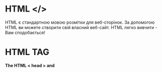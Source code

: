 # HTML </>
HTML є стандартною мовою розмітки для веб-сторінок.
За допомогою HTML ви можете створити свій власний веб-сайт.
HTML легко вивчити - Вам сподобається!<br />
# HTML TAG
**The HTML < head > and <title> elements**  <br />
The HTML <head> Element
The <head> element is a container for metadata (data about data) and is placed between the <html> tag and the <body> tag.
HTML metadata is data about the HTML document. Metadata is not displayed.
Metadata typically define the document title, character set, styles, scripts, and other meta information.
The HTML <title> Element
The <title> element defines the title of the document. The title must be text-only, and it is shown in the browser's title bar or in the page's tab.
The <title> element is required in HTML documents!
The content of a page title is very important for search engine optimization (SEO)! The page title is used by search engine algorithms to decide the order when listing pages in search results.
The <title> element:
defines a title in the browser toolbar
provides a title for the page when it is added to favorites
displays a title for the page in search engine-results
So, try to make the title as accurate and meaningful as possible!
A simple HTML document:

```javascript
Example
<!DOCTYPE html>
<html>
<head>
  <title>A Meaningful Page Title</title>
</head>
<body>

The content of the document......

</body>
</html>
```

**HTML Headings** <br />
HTML headings are defined with the < h1 > to < h6 > tags.< h1 > defines the most important heading. < h6 > defines the least important heading: 

```javascript
Example
<h1>This is heading 1</h1>
<h2>This is heading 2</h2>
<h3>This is heading 3</h3>
```
  
**HTML Paragraphs** <br />
HTML paragraphs are defined with the < p > tag:
```javascript
Example
<p>This is a paragraph.</p>
<p>This is another paragraph.</p>
```
**HTML Links** <br />
  HTML links are defined with the < a > tag:
```javascript
Example
<a href="https://www.w3schools.com">This is a link</a>
```
**HTML Images** <br />
HTML images are defined with the <img> tag.
The source file (src), alternative text (alt), width, and height are provided as attributes:

```javascript
Example
<img src="w3schools.jpg" alt="W3Schools.com" width="104" height="142">
```
**HTML Formatting Elements** <br />
Formatting elements were designed to display special types of text:
```javascript
<b> - Bold text
<strong> - Important text
<i> - Italic text
<em> - Emphasized text
<mark> - Marked text
<small> - Smaller text
<del> - Deleted text
<ins> - Inserted text
<sub> - Subscript text
<sup> - Superscript text
```
**Define an HTML Table** <br />
A table in HTML consists of table cells inside rows and columns.
```javascript
Example
A simple HTML table:
<table>
  <tr>
    <th>Company</th>
    <th>Contact</th>
    <th>Country</th>
  </tr>
  <tr>
    <td>Alfreds Futterkiste</td>
    <td>Maria Anders</td>
    <td>Germany</td>
  </tr>
  <tr>
    <td>Centro comercial Moctezuma</td>
    <td>Francisco Chang</td>
    <td>Mexico</td>
  </tr>
</table>
```
**Unordered HTML List** <br />
An unordered list starts with the < ul > tag. Each list item starts with the < li > tag.

The list items will be marked with bullets (small black circles) by default:
```javascript
Example
<ul>
  <li>Coffee</li>
  <li>Tea</li>
  <li>Milk</li
```
**The HTML < input > element** <br />
```javascript
An HTML form with three input fields; two text fields and one submit button:
Example
<form action="/action_page.php">
  <label for="fname">First name:</label>
  <input type="text" id="fname" name="fname"> <br />
  <label for="lname">Last name:</label>
  <input type="text" id="lname" name="lname"> <br />
  <input type="submit" value="Submit">
</form>
```
**The HTML < form > element** <br />
An HTML form with two input fields and one submit button:
```javascript
Example
<form action="/action_page.php" method="get">
  <label for="fname">First name:</label>
  <input type="text" id="fname" name="fname"> <br />
  <label for="lname">Last name:</label>
  <input type="text" id="lname" name="lname"> <br />
  <input type="submit" value="Submit">
</form>
```
**The HTML < div > element** <br />
The <div> tag defines a division or a section in an HTML document.
The <div> tag is used as a container for HTML elements - which is then styled with CSS or manipulated with JavaScript.
The <div> tag is easily styled by using the class or id attribute.
Any sort of content can be put inside the <div> tag! 
**The HTML < span > element** <br />
The <span> tag is an inline container used to mark up a part of a text, or a part of a document.
The <span> tag is easily styled by CSS or manipulated with JavaScript using the class or id attribute.
The <span> tag is much like the <div> element, but <div> is a block-level element and <span> is an inline element.
**The HTML <script> element** <br />
Write "Hello JavaScript!" with JavaScript:
```javascript
Example
<script>
document.getElementById("demo").innerHTML = "Hello JavaScript!";
</script>
```
**The HTML <style> element** <br />
Use of the <style> element to apply a simple style sheet to an HTML document:
```javascript
Example

<html>
<head>
<style>
  h1 {color:red;}
  p {color:blue;}
</style>
</head>
<body>

<h1>A heading</h1>
<p>A paragraph.</p>

</body>
</html>
```
**The HTML < br/ > element** <br />
Insert single line breaks in a text:
```javascript
<p>To force <br /> line breaks <br /> in a text, <br /> use the br <br /> element.</p>
```
**The HTML < hr > element** <br />
Use the <hr> tag to define thematic changes in the content:
```javascript
<h1>The Main Languages of the Web</h1>

<p>HTML is the standard markup language for creating Web pages. HTML describes the structure of a Web page, and consists of a series of elements. HTML elements tell the browser how to display the content.</p>

<hr>

<p>CSS is a language that describes how HTML elements are to be displayed on screen, paper, or in other media. CSS saves a lot of work, because it can control the layout of multiple web pages all at once.</p>
```
# HTML ATTRIBUTE <br />
Атрибути HTML
Усі елементи HTML можуть мати атрибути
Атрибути надають додаткову інформацію про елементи
Атрибути завжди вказуються в початковому тегу
Атрибути зазвичай складаються з пар ім’я/значення, наприклад: name="value"<br/>
**The href Attribute** <br />
The <a> tag defines a hyperlink. The href attribute specifies the URL of the page the link goes to:
```javascript
Example
<a href="https://www.w3schools.com">Visit W3Schools</a>
```
**The src Attribute** <br />
The <img> tag is used to embed an image in an HTML page. The src attribute specifies the path to the image to be displayed:

```javascript
Example
<img src="img_girl.jpg">
```
**The width and height Attributes** <br />
The <img> tag should also contain the width and height attributes, which specify the width and height of the image (in pixels):

```javascript
Example
<img src="img_girl.jpg" width="500" height="600">
```
**The alt Attribute** <br />
The required alt attribute for the <img> tag specifies an alternate text for an image, if the image for some reason cannot be displayed. This can be due to a slow connection, or an error in the src attribute, or if the user uses a screen reader.

```javascript
Example
<img src="img_girl.jpg" alt="Girl with a jacket">
```
**The style Attribute** <br />
The style attribute is used to add styles to an element, such as color, font, size, and more.
```javascript
Example
<p style="color:red;">This is a red paragraph.</p>
```
**The lang Attribute** <br />
You should always include the lang attribute inside the <html> tag, to declare the language of the Web page. This is meant to assist search engines and browsers.

The following example specifies English as the language:
```javascript
<!DOCTYPE html>
<html lang="en">
<body>
...
</body>
</html>
```
# HTML CLASS <br />
Using The class Attribute
The class attribute is often used to point to a class name in a style sheet. It can also be used by a JavaScript to access and manipulate elements with the specific class name.
In the following example we have three <div> elements with a class attribute with the value of "city". All of the three <div> elements will be styled equally according to the .city style definition in the head section:
```javascript
Example
<!DOCTYPE html>
<html>
<head>
<style>
.city {
  background-color: tomato;
  color: white;
  border: 2px solid black;
  margin: 20px;
  padding: 20px;
}
</style>
</head>
<body>

<div class="city">
  <h2>London</h2>
  <p>London is the capital of England.</p>
</div>

<div class="city">
  <h2>Paris</h2>
  <p>Paris is the capital of France.</p>
</div>

<div class="city">
  <h2>Tokyo</h2>
  <p>Tokyo is the capital of Japan.</p>
</div>

</body>
</html>
```
# HTML ID <br />
Using The id Attribute
The id attribute specifies a unique id for an HTML element. The value of the id attribute must be unique within the HTML document.

The id attribute is used to point to a specific style declaration in a style sheet. It is also used by JavaScript to access and manipulate the element with the specific id.

The syntax for id is: write a hash character (#), followed by an id name. Then, define the CSS properties within curly braces {}.

In the following example we have an < h1 > element that points to the id name "myHeader". This < h1 > element will be styled according to the # myHeader style definition in the head section:
```javascript
Example
<!DOCTYPE html>
<html>
<head>
<style>
#myHeader {
  background-color: lightblue;
  color: black;
  padding: 40px;
  text-align: center;
}
</style>
</head>
<body>

<h1 id="myHeader">My Header</h1>

</body>
</html>
```
